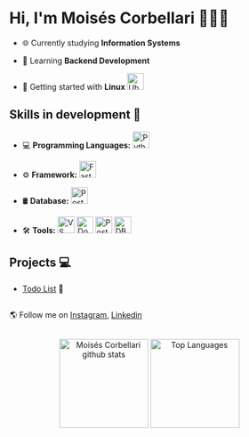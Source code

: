 # Hi, I'm Moisés Corbellari 👨🏾‍💻
- 🌐 Currently studying **Information Systems**

- 🧠 Learning **Backend Development**

- 🐧 Getting started with **Linux**
  <img src="https://skillicons.dev/icons?i=ubuntu" alt="Ubuntu" height="30"/>

## Skills in development 🚧

- 💻 **Programming Languages:**
  <img src="https://skillicons.dev/icons?i=python" alt="Python" height="30"/>

- ⚙️ **Framework:**
  <img src="https://skillicons.dev/icons?i=fastapi" alt="FastApi" height="30"/>

- 🛢️ **Database:**
  <img src="https://skillicons.dev/icons?i=postgresql" alt="PostgreSQL" height="30"/>

- 🛠️ **Tools:**
  <img src="https://skillicons.dev/icons?i=vscode" alt="VS Code" height="30"/>
  <img src="https://skillicons.dev/icons?i=docker" alt="Docker" height="30"/>
  <img src="https://skillicons.dev/icons?i=postman" alt="Postman" height="30"/>
  <img src="https://cdn.jsdelivr.net/gh/devicons/devicon@latest/icons/dbeaver/dbeaver-original.svg" alt="DBeaver" height="30"/>

## Projects 💻
- [Todo List](https://github.com/MoisesCorbellari/Todo_List) 📝

##
🌎 Follow me on [Instagram], [Linkedin]

##
<div align="center">
  <img height="160em" src="https://github-readme-stats.vercel.app/api?username=MoisesCorbellari&theme=omni&show_icons=true&count_private=true&hide_border=false&include_all_commits=true" alt="Moisés Corbellari github stats"/>
  <img height="160em" src="https://github-readme-stats.vercel.app/api/top-langs/?username=MoisesCorbellari&layout=compact&hide_border=false&title_color=ff79c6&text_color=ff79c6&bg_color=282a36" alt="Top Languages"/>
</div>

[Instagram]: https://www.instagram.com/moises_corbellari/
[Linkedin]: https://www.linkedin.com/in/moisescorbellari/
